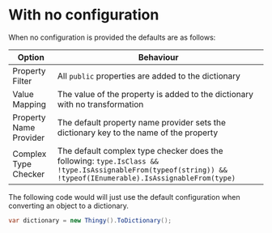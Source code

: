 # With no configuration

When no configuration is provided the defaults are as follows:

| Option                 | Behaviour                                                                                                                                                    |
| ---------------------- | ------------------------------------------------------------------------------------------------------------------------------------------------------------ |
| Property Filter        | All `public` properties are added to the dictionary                                                                                                          |
| Value Mapping          | The value of the property is added to the dictionary with no transformation                                                                                  |
| Property Name Provider | The default property name provider sets the dictionary key to the name of the property                                                                       |
| Complex Type Checker   | The default complex type checker does the following: `type.IsClass && !type.IsAssignableFrom(typeof(string)) && !typeof(IEnumerable).IsAssignableFrom(type)` |

The following code would will just use the default configuration when converting an object to a
dictionary.

```csharp
var dictionary = new Thingy().ToDictionary();
```

